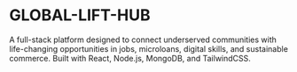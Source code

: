 # GLOBAL-LIFT-HUB
A full-stack platform designed to connect underserved communities with life-changing opportunities in jobs, microloans, digital skills, and sustainable commerce. Built with React, Node.js, MongoDB, and TailwindCSS.

